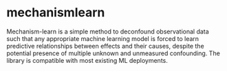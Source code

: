 # mechanismlearn
Mechanism-learn is a simple method to deconfound observational data such that any appropriate machine learning model is forced to learn predictive relationships between effects and their causes, despite the potential presence of multiple unknown and unmeasured confounding. The library is compatible with most existing ML deployments.
